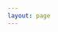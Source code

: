 ```yaml
---
layout: page
---
```


<script setup lang="ts">
import { useData } from 'vitepress'
import { data as submissions } from '#loaders/allSubmissions.en.data.ts'
import { data as rooms } from '#loaders/rooms.en.data.ts'
import { enMessages } from '#components/Session/session-messages.ts'
import { computed } from 'vue';

const { params } = useData();
const sessionCode = computed(() => {
    return params.value?.session;
})
</script>

<SessionsPage :messages="enMessages" :session-code="sessionCode" :rooms="rooms" :submissions="submissions" />
